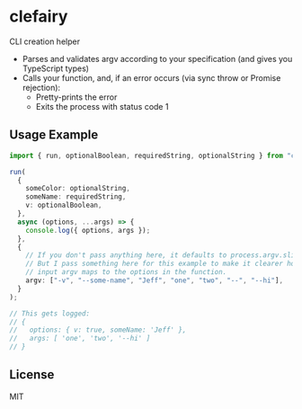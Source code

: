 # clefairy

CLI creation helper

- Parses and validates argv according to your specification (and gives you TypeScript types)
- Calls your function, and, if an error occurs (via sync throw or Promise rejection):
  - Pretty-prints the error
  - Exits the process with status code 1

## Usage Example

```ts
import { run, optionalBoolean, requiredString, optionalString } from "clefairy";

run(
  {
    someColor: optionalString,
    someName: requiredString,
    v: optionalBoolean,
  },
  async (options, ...args) => {
    console.log({ options, args });
  },
  {
    // If you don't pass anything here, it defaults to process.argv.slice(2)
    // But I pass something here for this example to make it clearer how the
    // input argv maps to the options in the function.
    argv: ["-v", "--some-name", "Jeff", "one", "two", "--", "--hi"],
  }
);

// This gets logged:
// {
//   options: { v: true, someName: 'Jeff' },
//   args: [ 'one', 'two', '--hi' ]
// }
```

## License

MIT
